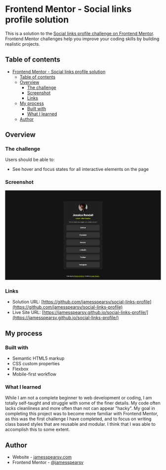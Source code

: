 # Frontend Mentor - Social links profile solution

This is a solution to the [Social links profile challenge on Frontend Mentor](https://www.frontendmentor.io/challenges/social-links-profile-UG32l9m6dQ). Frontend Mentor challenges help you improve your coding skills by building realistic projects.

## Table of contents

- [Frontend Mentor - Social links profile solution](#frontend-mentor---social-links-profile-solution)
  - [Table of contents](#table-of-contents)
  - [Overview](#overview)
    - [The challenge](#the-challenge)
    - [Screenshot](#screenshot)
    - [Links](#links)
  - [My process](#my-process)
    - [Built with](#built-with)
    - [What I learned](#what-i-learned)
  - [Author](#author)

## Overview

### The challenge

Users should be able to:

- See hover and focus states for all interactive elements on the page

### Screenshot

![Screen shot](./screenshot.png)

### Links

- Solution URL: [https://github.com/jamesspearsv/social-links-profile](https://github.com/jamesspearsv/social-links-profile)
- Live Site URL: [https://jamesspearsv.github.io/social-links-profile/](https://jamesspearsv.github.io/social-links-profile/)

## My process

### Built with

- Semantic HTML5 markup
- CSS custom properties
- Flexbox
- Mobile-first workflow

### What I learned

While I am not a complete beginner to web development or coding, I am totally self-taught and struggle with some of the finer details. My code often lacks cleanliness and more often than not can appear "hacky". My goal in completing this project was to become more familiar with Frontend Mentor, as this was the first challenge I have completed, and to focus on writing class based styles that are reusable and modular. I think that I was able to accomplish this to some extent.

## Author

- Website - [jamesspearsv.com](https://jamesspearsv.com)
- Frontend Mentor - [@jamesspearsv](https://www.frontendmentor.io/profile/jamesspearsv)
